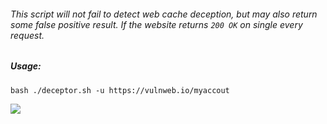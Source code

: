 ###### This script will not fail to detect web cache deception, but may also return some false positive result. If the website returns `200 OK` on single every request.

##### Usage:
```
bash ./deceptor.sh -u https://vulnweb.io/myaccout
```

<img src=http://akr3ch.github.io/deceptor/PicsArt_05-16-06.47.22.jpg>
